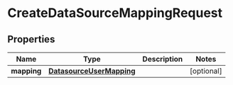 

# CreateDataSourceMappingRequest


## Properties

| Name | Type | Description | Notes |
|------------ | ------------- | ------------- | -------------|
|**mapping** | [**DatasourceUserMapping**](DatasourceUserMapping.md) |  |  [optional] |




